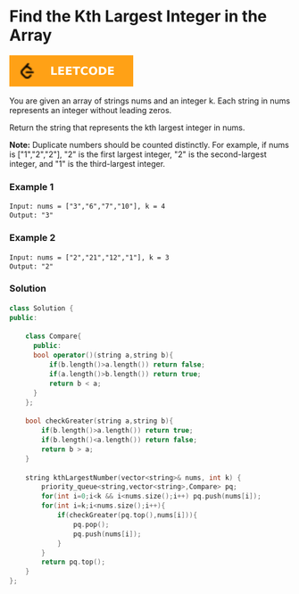 # Find the Kth Largest Integer in the Array

[![Problem Link](../assets/lc.svg)](https://leetcode.com/problems/find-the-kth-largest-integer-in-the-array/)

You are given an array of strings nums and an integer k. Each string in nums represents an integer without leading zeros.

Return the string that represents the kth largest integer in nums.

**Note:** Duplicate numbers should be counted distinctly. For example, if nums is ["1","2","2"], "2" is the first largest integer, "2" is the second-largest integer, and "1" is the third-largest integer.

### Example 1
```
Input: nums = ["3","6","7","10"], k = 4
Output: "3"
```

### Example 2
```
Input: nums = ["2","21","12","1"], k = 3
Output: "2"
```

### Solution
```cpp
class Solution {
public:
    
    class Compare{
      public:
      bool operator()(string a,string b){
          if(b.length()>a.length()) return false;
          if(a.length()>b.length()) return true;
          return b < a;
      }
    };
    
    bool checkGreater(string a,string b){
        if(b.length()>a.length()) return true;
        if(b.length()<a.length()) return false;
        return b > a;
    }
    
    string kthLargestNumber(vector<string>& nums, int k) {
        priority_queue<string,vector<string>,Compare> pq;
        for(int i=0;i<k && i<nums.size();i++) pq.push(nums[i]);
        for(int i=k;i<nums.size();i++){
            if(checkGreater(pq.top(),nums[i])){
                pq.pop();
                pq.push(nums[i]);
            }
        }
        return pq.top();
    }
};
```

